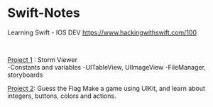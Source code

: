 # Swift-Notes

Learning Swift - IOS DEV
https://www.hackingwithswift.com/100

<br>

[Project 1](https://github.com/hvillasa/Swift-Notes/tree/master/Project1) : Storm Viewer <br>
-Constants and variables
-UITableView, UIImageView
-FileManager, storyboards

[Project 2](https://github.com/hvillasa/Swift-Notes/tree/master/Project2): Guess the Flag
Make a game using UIKit, and learn about integers, buttons, colors and actions.
